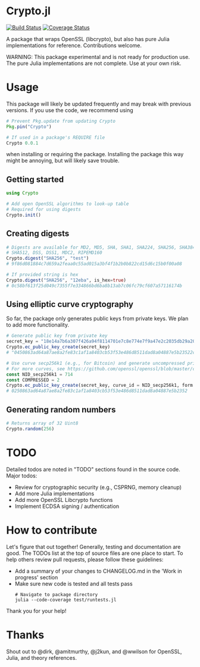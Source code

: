 Crypto.jl
=========

[![Build Status](https://travis-ci.org/danielsuo/Crypto.jl.svg?branch=master)](https://travis-ci.org/danielsuo/Crypto.jl)
[![Coverage Status](https://coveralls.io/repos/danielsuo/Crypto.jl/badge.png)](https://coveralls.io/r/danielsuo/Crypto.jl)

A package that wraps OpenSSL (libcrypto), but also has pure Julia implementations for reference. Contributions welcome.

WARNING: This package experimental and is not ready for production use. The pure Julia implementations are not complete. Use at your own risk. 

# Usage
This package will likely be updated frequently and may break with previous versions. If you use the code, we recommend using
```julia
# Prevent Pkg.update from updating Crypto
Pkg.pin("Crypto")

# If used in a package's REQUIRE file
Crypto 0.0.1
```
when installing or requiring the package. Installing the package this way might be annoying, but will likely save trouble.

## Getting started
``` julia
using Crypto

# Add open OpenSSL algorithms to look-up table
# Required for using digests
Crypto.init()
```

## Creating digests
```julia
# Digests are available for MD2, MD5, SHA, SHA1, SHA224, SHA256, SHA384,
# SHA512, DSS, DSS1, MDC2, RIPEMD160
Crypto.digest("SHA256", "test")
# 9f86d081884c7d659a2feaa0c55ad015a3bf4f1b2b0b822cd15d6c15b0f00a08

# If provided string is hex
Crypto.digest("SHA256", "12eba", is_hex=true)
# 0c58bf613f25d049c7355f7e334866bd6ba8b13ab7c06fc79cf607a57116174b
```

## Using elliptic curve cryptography
So far, the package only generates public keys from private keys. We plan to add more functionality.
```julia
# Generate public key from private key
secret_key = "18e14a7b6a307f426a94f8114701e7c8e774e7f9a47e2c2035db29a206321725"
Crypto.ec_public_key_create(secret_key)
# "0450863ad64a87ae8a2fe83c1af1a8403cb53f53e486d8511dad8a04887e5b23522cd470243453a299fa9e77237716103abc11a1df38855ed6f2ee187e9c582ba6"

# Use curve secp256k1 (e.g., for Bitcoin) and generate uncompressed private key
# For more curves, see https://github.com/openssl/openssl/blob/master/crypto/objects/obj_mac.h
const NID_secp256k1 = 714
const COMPRESSED = 2
Crypto.ec_public_key_create(secret_key, curve_id = NID_secp256k1, form = COMPRESSED)
# 0250863ad64a87ae8a2fe83c1af1a8403cb53f53e486d8511dad8a04887e5b2352
```

## Generating random numbers
```julia
# Returns array of 32 Uint8
Crypto.random(256)
```

# TODO
Detailed todos are noted in "TODO" sections found in the source code. Major todos:

- Review for cryptographic security (e.g., CSPRNG, memory cleanup)
- Add more Julia implementations
- Add more OpenSSL Libcrypto functions
- Implement ECDSA signing / authentication

# How to contribute
Let's figure that out together! Generally, testing and documentation are good. The TODOs list at the top of source files are one place to start. To help others review pull requests, please follow these guidelines:

- Add a summary of your changes to CHANGELOG.md in the 'Work in progress' section
- Make sure new code is tested and all tests pass
  ```
  # Navigate to package directory
  julia --code-coverage test/runtests.jl
  ```

Thank you for your help!

# Thanks
Shout out to @dirk, @amitmurthy, @j2kun, and @wwilson for OpenSSL, Julia, and theory references.
